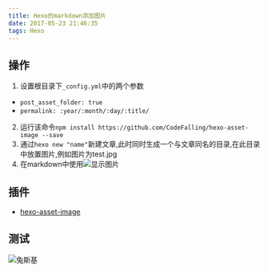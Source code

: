 ```yaml
---
title: Hexo的markdown添加图片
date: 2017-05-23 21:46:35
tags: Hexo
---
```


## 操作
1. 设置根目录下`_config.yml`中的两个参数
 * `post_asset_folder: true`
 * `permalink: :year/:month/:day/:title/`
2. 运行该命令`npm install https://github.com/CodeFalling/hexo-asset-image --save`
3. 通过`hexo new "name"`新建文章,此时同时生成一个与文章同名的目录,在此目录中放置图片,例如图片为test.jpg
4. 在markdown中使用![](test.jpg)显示图片

## 插件
* [hexo-asset-image](https://github.com/CodeFalling/hexo-asset-image)

## 测试
![兔斯基](tuzki.gif)
